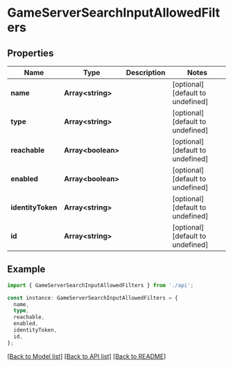 # GameServerSearchInputAllowedFilters

## Properties

| Name              | Type                     | Description | Notes                             |
| ----------------- | ------------------------ | ----------- | --------------------------------- |
| **name**          | **Array&lt;string&gt;**  |             | [optional] [default to undefined] |
| **type**          | **Array&lt;string&gt;**  |             | [optional] [default to undefined] |
| **reachable**     | **Array&lt;boolean&gt;** |             | [optional] [default to undefined] |
| **enabled**       | **Array&lt;boolean&gt;** |             | [optional] [default to undefined] |
| **identityToken** | **Array&lt;string&gt;**  |             | [optional] [default to undefined] |
| **id**            | **Array&lt;string&gt;**  |             | [optional] [default to undefined] |

## Example

```typescript
import { GameServerSearchInputAllowedFilters } from './api';

const instance: GameServerSearchInputAllowedFilters = {
  name,
  type,
  reachable,
  enabled,
  identityToken,
  id,
};
```

[[Back to Model list]](../README.md#documentation-for-models) [[Back to API list]](../README.md#documentation-for-api-endpoints) [[Back to README]](../README.md)

